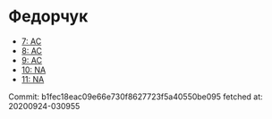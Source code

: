 # Федорчук
- [7: AC](7.md)
- [8: AC](8.md)
- [9: AC](9.md)
- [10: NA](10.md)
- [11: NA](11.md)

Commit: b1fec18eac09e66e730f8627723f5a40550be095
 fetched at: 20200924-030955
